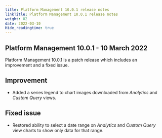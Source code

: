 ```yaml
---
title: Platform Management 10.0.1 release notes
linkTitle: Platform Management 10.0.1 release notes
weight: 82
date: 2022-03-10
Hide_readingtime: true
---
```


## Platform Management 10.0.1 - 10 March 2022

Platform Management 10.0.1 is a patch release which includes an improvement and a fixed issue.

## Improvement

* Added a series legend to chart images downloaded from _Analytics_ and _Custom Query_ views.

## Fixed issue

* Restored ability to select a date range on _Analytics_ and _Custom Query_ view charts to show only data for that range.
